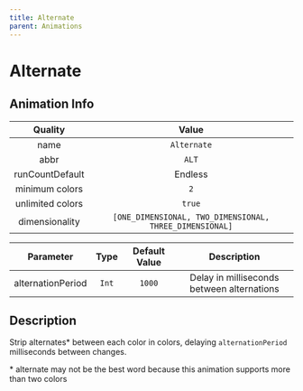 ```yaml
---
title: Alternate
parent: Animations
---
```


<!-- THIS FILE IS AUTOMATICALLY GENERATED -->
<!-- MAKE CHANGES TO THE AnimationInfo INSTANCE ASSOCIATED WITH THIS ANIMATION -->

# Alternate

## Animation Info

|Quality|Value|
|:-:|:-:|
|name|`Alternate`|
|abbr|`ALT`|
|runCountDefault|Endless|
|minimum colors|`2`|
|unlimited colors|`true`|
|dimensionality|`[ONE_DIMENSIONAL, TWO_DIMENSIONAL, THREE_DIMENSIONAL]`|

|Parameter|Type|Default Value|Description|
|:-:|:-:|:-:|:-:|
|alternationPeriod|`Int`|`1000`|Delay in milliseconds between alternations|

## Description
Strip alternates* between each color in colors, delaying `alternationPeriod` milliseconds between changes.

\* alternate may not be the best word because this animation supports more than two colors

